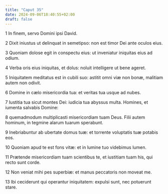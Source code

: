 ```yaml
---
title: "Caput 35"
date: 2024-09-06T18:40:55+02:00
draft: false
---
```




1 In finem, servo Domini ipsi David.

2 Dixit iniustus ut delinquat in semetipso: non est timor Dei ante oculos eius.

3 Quoniam dolose egit in conspectu eius: ut inveniatur iniquitas eius ad odium.

4 Verba oris eius iniquitas, et dolus: noluit intelligere ut bene ageret.

5 Iniquitatem meditatus est in cubili suo: astitit omni viæ non bonæ, malitiam autem non odivit.

6 Domine in cælo misericordia tua: et veritas tua usque ad nubes.

7 Iustitia tua sicut montes Dei: iudicia tua abyssus multa. Homines, et iumenta salvabis Domine:

8 quemadmodum multiplicasti misericordiam tuam Deus. Filii autem hominum, in tegmine alarum tuarum sperabunt.

9 Inebriabuntur ab ubertate domus tuæ: et torrente voluptatis tuæ potabis eos.

10 Quoniam apud te est fons vitæ: et in lumine tuo videbimus lumen.

11 Prætende misericordiam tuam scientibus te, et iustitiam tuam his, qui recto sunt corde.

12 Non veniat mihi pes superbiæ: et manus peccatoris non moveat me.

13 Ibi ceciderunt qui operantur iniquitatem: expulsi sunt, nec potuerunt stare.

